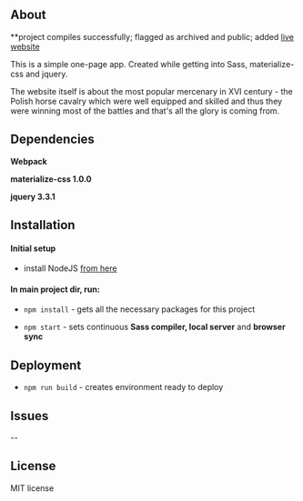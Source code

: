 ## About

\*\*project compiles successfully; flagged as archived and public; added [live website](https://hussars-klauza.netlify.app/)

This is a simple one-page app. Created while getting into Sass, materialize-css and jquery.

The website itself is about the most popular mercenary in XVI century - the Polish horse cavalry which were well equipped and skilled and thus they were winning most of the battles and that's all the glory is coming from.

## Dependencies

**Webpack**

**materialize-css 1.0.0**

**jquery 3.3.1**

## Installation

#### Initial setup

- install NodeJS [from here](https://nodejs.org/en/)

#### In main project dir, run:

- `npm install` - gets all the necessary packages for this project

- `npm start` - sets continuous **Sass compiler, local server** and **browser sync**

## Deployment

- `npm run build` - creates environment ready to deploy

## Issues

--

## License

MIT license
